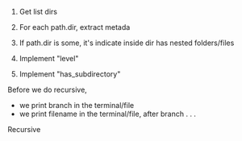 
1. Get list dirs

2. For each path.dir, extract metada

3. If path.dir is some, it's indicate inside dir has nested folders/files

4. Implement "level"

5. Implement "has_subdirectory"


Before we do recursive, 
- we print branch in the terminal/file
- we print filename in the terminal/file, after branch
.
.
.

Recursive